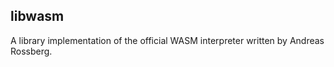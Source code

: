 libwasm
-------

A library implementation of the official WASM interpreter written by Andreas Rossberg.
